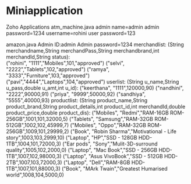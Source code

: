 # Miniapplication
Zoho Applications
atm_machine.java
admin name=admin
admin password=1234
username=rohini
user password=123

amazon.java
Admin ID:admin
Admin password=1234
merchandlist:
      (String merchandname,String merchandPass,String merchandbrand,int merchandId,String status):  
              ("rohini", "1111","Mobiles",101,"approved")
              ("selvi", "2222","Tablets",102,"approved")
              ("ramya", "3333","Furniture",103,"approved")
              ("pavi","4444","Laptops",104,"approved")
userlist:
       (String u_name,String u_pass,double u_amt,int u_id):
              ("keerthana", "1111",120000,90)
              ("nandhini", "2222",90000,91)
              ("priya", "9999",50000,92)
              ("sandhiya", "5555",40000,93)
productlist:
       (String product_name,String product_brand,String product_details,int product_id,int merchandId,double product_price,double product_dis):
               ("Mobiles", "Redmi","RAM-16GB ROM-256GB",1001,101,32000,5)
               ("Tablets", "Samsung","RAM-32GB ROM-512GB",1002,102,45999,7)
               ("Mobiles", "Oppo","RAM-32GB ROM-256GB",1009,101,29999,2)
               ("Book", "Robin Sharma","Motivational - Life story",1003,103,2999,10)
               ("Laptop", "HP","SSD - 128GB HDD-1TB",1004,101,72000,3)
               ("Ear pods", "Sony","Mulit-3D-surround quality",1005,102,2000,0)
               ("Laptop", "Mac Book","SSD - 256GB HDD- 1TB",1007,102,98000,3)
               ("Laptop", "Asus VivoBook","SSD - 512GB HDD- 2TB",1007,103,72000,3)
               ("Laptop", "Dell","RAM-8GB HDD- 1TB",1007,101,88000,3)
               ("Book", "MArk Twain","Greatest Humarised world",1008,104,5000,0) 
         
